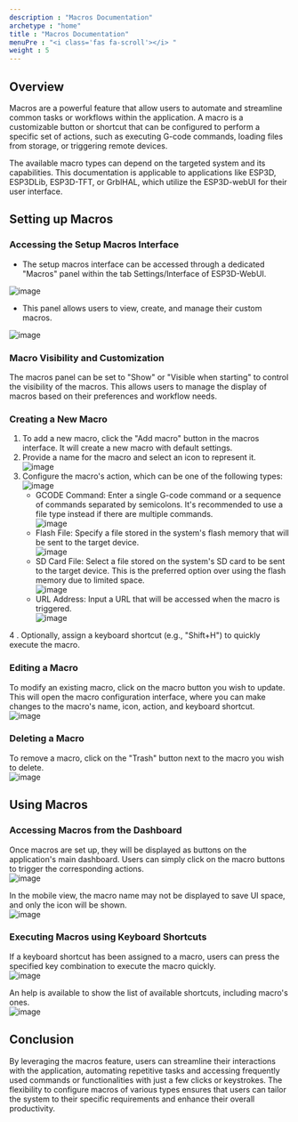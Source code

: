 ```yaml
---
description : "Macros Documentation"
archetype : "home"
title : "Macros Documentation"
menuPre : "<i class='fas fa-scroll'></i> "
weight : 5
---
```


## Overview
Macros are a powerful feature that allow users to automate and streamline common tasks or workflows within the application. A macro is a customizable button or shortcut that can be configured to perform a specific set of actions, such as executing G-code commands, loading files from storage, or triggering remote devices.

The available macro types can depend on the targeted system and its capabilities. This documentation is applicable to applications like ESP3D, ESP3DLib, ESP3D-TFT, or GrblHAL, which utilize the ESP3D-webUI for their user interface.

## Setting up Macros

### Accessing the Setup Macros Interface 

* The setup macros interface can be accessed through a dedicated "Macros" panel within the tab Settings/Interface of ESP3D-WebUI.

![image](settings.png?width=400px)

* This panel allows users to view, create, and manage their custom macros.

![image](macrolist.png?width=400px)

### Macro Visibility and Customization
The macros panel can be set to "Show" or "Visible when starting" to control the visibility of the macros.
This allows users to manage the display of macros based on their preferences and workflow needs.

### Creating a New Macro
1. To add a new macro, click the "Add macro" button in the macros interface. It will create a new macro with default settings.
2. Provide a name for the macro and select an icon to represent it.   
![image](macroicons.png?width=400px)
3. Configure the macro's action, which can be one of the following types:   
![image](macrotypes.png?width=400px)
   * GCODE Command: Enter a single G-code command or a sequence of commands separated by semicolons. It's recommended to use a file type instead if there are multiple commands.    
   ![image](macro.png?width=400px)
   * Flash File: Specify a file stored in the system's flash memory that will be sent to the target device.   
   ![image](macroflash.png?width=400px)
   * SD Card File: Select a file stored on the system's SD card to be sent to the target device. This is the preferred option over using the flash memory due to limited space.    
    ![image](macrosd.png?width=400px)
   * URL Address: Input a URL that will be accessed when the macro is triggered.    
    ![image](macrourl.png?width=400px)

4 . Optionally, assign a keyboard shortcut (e.g., "Shift+H") to quickly execute the macro.

### Editing a Macro
To modify an existing macro, click on the macro button  you wish to update. This will open the macro configuration interface, where you can make changes to the macro's name, icon, action, and keyboard shortcut.    
![image](macroedit.png?width=400px)

### Deleting a Macro
To remove a macro, click on the "Trash" button next to the macro you wish to delete.    
![image](macrodelete.png?width=400px)

## Using Macros

### Accessing Macros from the Dashboard
Once macros are set up, they will be displayed as buttons on the application's main dashboard.
Users can simply click on the macro buttons to trigger the corresponding actions.    
![image](macrodashboard.png?width=400px)

In the mobile view, the macro name may not be displayed to save UI space, and only the icon will be shown.    
![image](themobileview.png?width=400px)

### Executing Macros using Keyboard Shortcuts
If a keyboard shortcut has been assigned to a macro, users can press the specified key combination to execute the macro quickly.    
![image](macroshortcuts.png?width=400px)

An help is available to show the list of available shortcuts, including macro's ones.    
![image](shortcutshelp.png?width=400px)


## Conclusion
By leveraging the macros feature, users can streamline their interactions with the application, automating repetitive tasks and accessing frequently used commands or functionalities with just a few clicks or keystrokes. The flexibility to configure macros of various types ensures that users can tailor the system to their specific requirements and enhance their overall productivity.
